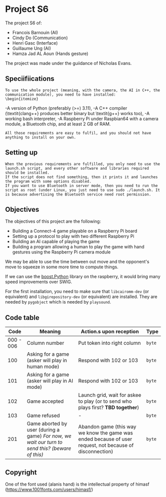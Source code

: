 # Project S6

The project S6 of:

- Francois Barnouin (AI)
- Cindy Do (Communication)
- Henri Gasc (Interface)
- Guillaume Ung (AI)
- Hamza Jad AL Aoun (Hands gesture)

The project was made under the guiidance of Nicholas Evans.

## Speciifiications

	To use the whole project (meaning, with the camera, the AI in C++, the communication module), you need to have installed:
	\begin{itemize}
-A version of Python (preferably \(>=\) 3.11),
-A C++ compiler (\textit{clang++} produces better binary but \textit{g++} works too),
-A working bash interpreter,
-A Raspberry Pi under Raspbian64 with a camera module, a Bluetooth chip, and at least 2 GB of RAM.

	All those requirements are easy to fulfil, and you should not have anything to install on your own. 

## Setting up

	When the previous requirements are fulfilled, you only need to use the launch.sh script, and every other software and libraries required should be installed. 
	If the script does not find something, then it prints it and launches the program with some options disabled. 
	If you want to use Bluetooth in server mode, then you need to run the script as root (under Linux, you just need to use sudo ./launch.sh. It is because advertising the Bluetooth service need root permission.


## Objectives

The objectives of this project are the following:

- Building a Connect-4 game playable on a Raspberry Pi board
- Setting up a protocol to play with two different Raspberry Pi
- Building an AI capable of playing the game
- Building a program allowing a human to play the game with hand gestures using the Raspberry Pi camera module

We may be able to use the time between out move and the opponent's move to squeeze in some more time to compute things.

If we can use the [boost.Python](https://github.com/boostorg/python) library on the raspberry, it would bring many speed improvements over SWIG.

For the first installation, you need to make sure that `libcairomm-dev` (or equivalent) and `libgirepository-dev` (or equivalent) are installed. They are needed by `pygobject` which is needed by `playsound`.


## Code table

Code | Meaning | Action.s upon reception | Type
--- | --- | --- | ---
000 - 006 | Column number | Put token into right column | `byte`
100 | Asking for a game (asker will play in human mode) | Respond with 102 or 103 | `byte`
101 | Asking for a game (asker will play in AI mode) | Respond with 102 or 103 | `byte`
102 | Game accepted | Launch grid, wait for askee to play (or to send who plays first? **TBD together**) | `byte`
103 | Game refused | - | `byte`
201 | Game aborted by user (during a game) _For now, we wait our turn to send this? (beware of this)_ | Abandon game (this way we know the game was ended because of user request, not because of disconnection) | `byte`

## Copyright

One of the font used (alanis hand) is the intellectual property of himasf (https://www.1001fonts.com/users/himasf/)


